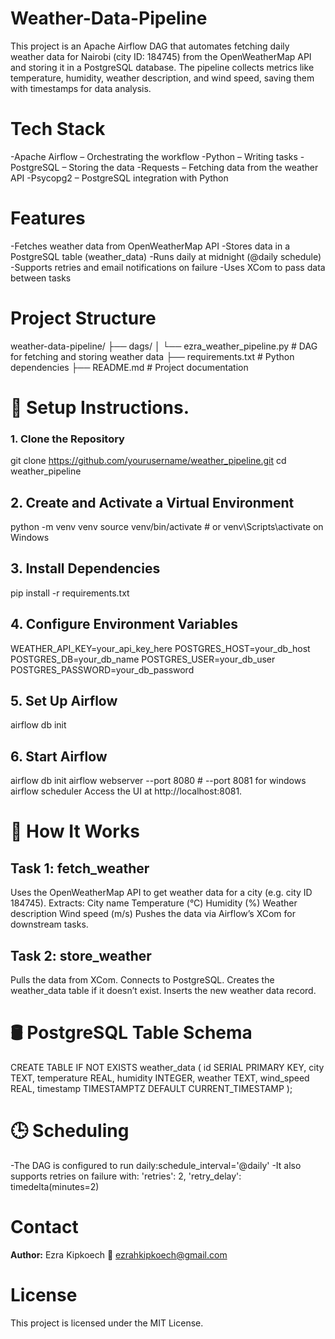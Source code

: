# Weather-Data-Pipeline
This project is an Apache Airflow DAG that automates fetching daily weather data for Nairobi (city ID: 184745) from the OpenWeatherMap API and storing it in a PostgreSQL database. The pipeline collects metrics like temperature, humidity, weather description, and wind speed, saving them with timestamps for data analysis.

# Tech Stack
-Apache Airflow – Orchestrating the workflow
-Python – Writing tasks
-PostgreSQL – Storing the data
-Requests – Fetching data from the weather API
-Psycopg2 – PostgreSQL integration with Python

# Features
-Fetches weather data from OpenWeatherMap API
-Stores data in a PostgreSQL table (weather_data)
-Runs daily at midnight (@daily schedule)
-Supports retries and email notifications on failure
-Uses XCom to pass data between tasks

# Project Structure
weather-data-pipeline/
├── dags/
│   └── ezra_weather_pipeline.py  # DAG for fetching and storing weather data
├── requirements.txt             # Python dependencies
├── README.md                   # Project documentation


# 🚀 Setup Instructions.
### 1. Clone the Repository
git clone https://github.com/yourusername/weather_pipeline.git
cd weather_pipeline
## 2. Create and Activate a Virtual Environment
python -m venv venv
source venv/bin/activate  # or venv\Scripts\activate on Windows
## 3. Install Dependencies
pip install -r requirements.txt
## 4. Configure Environment Variables 
WEATHER_API_KEY=your_api_key_here
POSTGRES_HOST=your_db_host
POSTGRES_DB=your_db_name
POSTGRES_USER=your_db_user
POSTGRES_PASSWORD=your_db_password
## 5. Set Up Airflow
airflow db init
## 6. Start Airflow
airflow db init
airflow webserver --port 8080 # --port 8081 for windows
airflow scheduler
Access the UI at http://localhost:8081.

# 🧠 How It Works
## Task 1: fetch_weather
Uses the OpenWeatherMap API to get weather data for a city (e.g. city ID 184745).
Extracts:
City name
Temperature (°C)
Humidity (%)
Weather description
Wind speed (m/s)
Pushes the data via Airflow’s XCom for downstream tasks.

## Task 2: store_weather
Pulls the data from XCom.
Connects to PostgreSQL.
Creates the weather_data table if it doesn’t exist.
Inserts the new weather data record.

# 🛢️ PostgreSQL Table Schema
CREATE TABLE IF NOT EXISTS weather_data (
    id SERIAL PRIMARY KEY,
    city TEXT,
    temperature REAL,
    humidity INTEGER,
    weather TEXT,
    wind_speed REAL,
    timestamp TIMESTAMPTZ DEFAULT CURRENT_TIMESTAMP
);

# 🕒 Scheduling
-The DAG is configured to run daily:schedule_interval='@daily'
-It also supports retries on failure with:
'retries': 2,
'retry_delay': timedelta(minutes=2)

#  Contact
**Author:** Ezra Kipkoech
📧 ezrahkipkoech@gmail.com

# License
This project is licensed under the MIT License.














